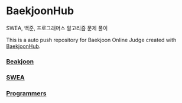 # BaekjoonHub

SWEA, 백준, 프로그래머스 알고리즘 문제 풀이

This is a auto push repository for Baekjoon Online Judge created with [BaekjoonHub](https://github.com/BaekjoonHub/BaekjoonHub).

### [Beakjoon](https://www.acmicpc.net)
### [SWEA](https://swexpertacademy.com)
### [Programmers](https://programmers.co.kr)
